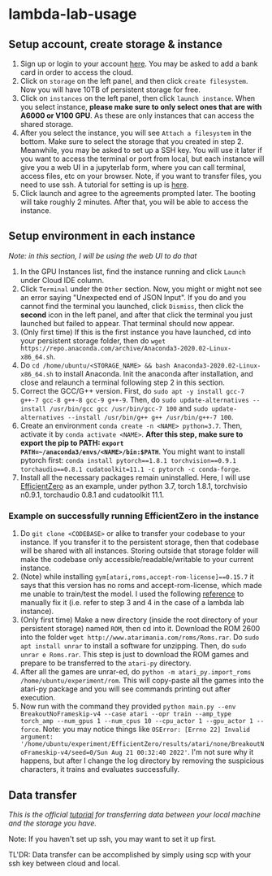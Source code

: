# lambda-lab-usage

## Setup account, create storage & instance 
1. Sign up or login to your account [here](https://lambdalabs.com/cloud/login). You may be asked to add a bank card in order to access the cloud.
2. Click on `storage` on the left panel, and then click `create filesystem`. Now you will have 10TB of persistent storage for free.
3. Click on `instances` on the left panel, then click `launch instance`. When you select instance, **please make sure to only select ones that are with A6000 or V100 GPU**. As these are only instances that can access the shared storage.
4. After you select the instance, you will see `Attach a filesystem` in the bottom. Make sure to select the storage that you created in step 2. Meanwhile, you may be asked to set up a SSH key. You will use it later if you want to access the terminal or port from local, but each instance will give you a web UI in a jupyterlab form, where you can call terminal, access files, etc on your browser. Note, if you want to transfer files, you need to use ssh. A tutorial for setting is up is [here](https://lambdalabs.com/blog/getting-started-with-lambda-cloud-gpu-instances/).
5. Click launch and agree to the agreements prompted later. The booting will take roughly 2 minutes. After that, you will be able to access the instance.

## Setup environment in each instance
*Note: in this section, I will be using the web UI to do that*
1. In the GPU Instances list, find the instance running and click `Launch` under Cloud IDE column.
2. Click `Terminal` under the `Other` section. Now, you might or might not see an error saying "Unexpected end of JSON Input". If you do and you cannot find the terminal you launched, click `Dismiss`, then click the **second** icon in the left panel, and after that click the terminal you just launched but failed to appear. That terminal should now appear.
3. (Only first time) If this is the first instance you have launched, cd into your persistent storage folder, then do `wget https://repo.anaconda.com/archive/Anaconda3-2020.02-Linux-x86_64.sh`.
4. Do `cd /home/ubuntu/<STORAGE_NAME> && bash Anaconda3-2020.02-Linux-x86_64.sh` to install Anaconda. Init the anaconda after installation, and close and relaunch a terminal following step 2 in this section.
5. Correct the GCC/G++ version. First, do `sudo apt -y install gcc-7 g++-7 gcc-8 g++-8 gcc-9 g++-9`. Then, do `sudo update-alternatives --install /usr/bin/gcc gcc /usr/bin/gcc-7 100` and `sudo update-alternatives --install /usr/bin/g++ g++ /usr/bin/g++-7 100`.
6. Create an environment `conda create -n <NAME> python=3.7`. Then, activate it by `conda activate <NAME>`. **After this step, make sure to export the pip to PATH: `export PATH=~/anaconda3/envs/<NAME>/bin:$PATH`**. You might want to install pytorch first: `conda install pytorch==1.8.1 torchvision==0.9.1 torchaudio==0.8.1 cudatoolkit=11.1 -c pytorch -c conda-forge`.
7. Install all the necessary packages remain uninstalled. Here, I will use [EfficientZero](https://github.com/YeWR/EfficientZero) as an example, under python 3.7, torch 1.8.1, torchvisio n0.9.1, torchaudio 0.8.1 and cudatoolkit 11.1.

### Example on successfully running EfficientZero in the instance
1. Do `git clone <CODEBASE>` or alike to transfer your codebase to your instance. If you transfer it to the persistent storage, then that codebase will be shared with all instances. Storing outside that storage folder will make the codebase only accessible/readable/writable to your current instance.
2. (Note) while installing `gym[atari,roms,accept-rom-license]==0.15.7` it says that this version has no roms and accept-rom-license, which made me unable to train/test the model. I used the following [reference](https://github.com/openai/atari-py#roms) to manually fix it (i.e. refer to step 3 and 4 in the case of a lambda lab instance).
3. (Only first time) Make a new directory (inside the root directory of your persistent storage) named `ROM`, then cd into it. Download the ROM 2600 into the folder `wget http://www.atarimania.com/roms/Roms.rar`. Do `sudo apt install unrar` to install a software for unzipping. Then, do `sudo unrar e Roms.rar`. This step is just to download the ROM games and prepare to be transferred to the `atari-py` directory.
4. After all the games are unrar-ed, do `python -m atari_py.import_roms /home/ubuntu/experiment/rom`. This will copy-paste all the games into the atari-py package and you will see commands printing out after execution.
5. Now run with the command they provided `python main.py --env BreakoutNoFrameskip-v4 --case atari --opr train --amp_type torch_amp --num_gpus 1 --num_cpus 10 --cpu_actor 1 --gpu_actor 1 --force`. Note: you may notice things like `OSError: [Errno 22] Invalid argument: '/home/ubuntu/experiment/EfficientZero/results/atari/none/BreakoutNoFrameskip-v4/seed=0/Sun Aug 21 00:32:40 2022'`. I'm not sure why it happens, but after I change the log directory by removing the suspicious characters, it trains and evaluates successfully.

## Data transfer
*This is the official [tutorial](https://lambdalabs.com/blog/downloading-data-sets-lambda-cloud/) for transferring data between your local machine and the storage you have.*

Note: If you haven't set up ssh, you may want to set it up first.

TL'DR: Data transfer can be accomplished by simply using scp with your ssh key between cloud and local.
